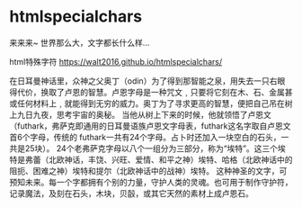# htmlspecialchars


 来来来~
    世界那么大，文字都长什么样...

    
html特殊字符
https://walt2016.github.io/htmlspecialchars/



在日耳曼神话里，众神之父奥丁（odin）为了得到那智能之泉，用失去一只右眼得代价，换取了卢恩的智慧。卢恩字母是一种咒文﹐只要将它刻在木、石、金属甚或任何材料上﹐就能得到无穷的威力。奥丁为了寻求更高的智慧，便把自己吊在树上九日九夜，思考宇宙的奥秘。
当他从树上下来的时候，他就领悟了卢恩文（futhark，弗萨克即通用的日耳曼语族卢恩文字母表，futhark这名字取自卢恩文首6个字母，传统的 futhark一共有24个字母。占卜时还加入一块空白的石头，一共是25块）。
24个老弗萨克字母以八个一组分为三部分，称为“埃特”。这三个埃特是弗蕾（北欧神话，丰饶、兴旺、爱情、和平之神）埃特、哈格（北欧神话中的阻扼、困难之神）埃特和提尔（北欧神话中的战神）埃特。
这种神圣的文字，可预知未来。每一个字都拥有个别的力量，守护人类的灵魂。也可用于制作守护符，记录魔法，及刻在石头，木块，贝瞉，或其它天然的素材上成卢恩石。